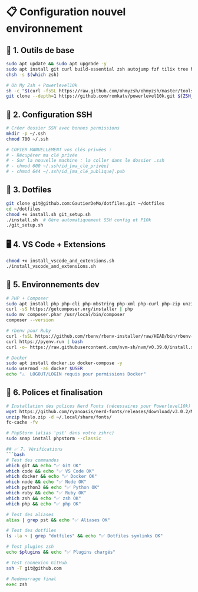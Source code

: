 # 📋 Configuration nouvel environnement

## 🔧 1. Outils de base
```bash
sudo apt update && sudo apt upgrade -y
sudo apt install git curl build-essential zsh autojump fzf tilix tree htop -y
chsh -s $(which zsh)

# Oh My Zsh + Powerlevel10k
sh -c "$(curl -fsSL https://raw.github.com/ohmyzsh/ohmyzsh/master/tools/install.sh)"
git clone --depth=1 https://github.com/romkatv/powerlevel10k.git ${ZSH_CUSTOM:-$HOME/.oh-my-zsh/custom}/themes/powerlevel10k
```

## 📁 2. Configuration SSH
```bash
# Créer dossier SSH avec bonnes permissions
mkdir -p ~/.ssh
chmod 700 ~/.ssh

# COPIER MANUELLEMENT vos clés privées :
# - Récupérer ma clé privée
# - Sur la nouvelle machine : la coller dans le dossier .ssh
# - chmod 600 ~/.ssh/id_[ma_clé_privée]
# - chmod 644 ~/.ssh/id_[ma_clé_publique].pub
```

## 🔗 3. Dotfiles
```bash
git clone git@github.com:GautierDeMo/dotfiles.git ~/dotfiles
cd ~/dotfiles
chmod +x install.sh git_setup.sh
./install.sh  # Gère automatiquement SSH config et P10k
./git_setup.sh
```

## 🖥️ 4. VS Code + Extensions
```bash
chmod +x install_vscode_and_extensions.sh
./install_vscode_and_extensions.sh
```

## 🐍 5. Environnements dev
```bash
# PHP + Composer
sudo apt install php php-cli php-mbstring php-xml php-curl php-zip unzip -y
curl -sS https://getcomposer.org/installer | php
sudo mv composer.phar /usr/local/bin/composer
composer --version

# rbenv pour Ruby
curl -fsSL https://github.com/rbenv/rbenv-installer/raw/HEAD/bin/rbenv-installer | bash
curl https://pyenv.run | bash
curl -o- https://raw.githubusercontent.com/nvm-sh/nvm/v0.39.0/install.sh | bash

# Docker
sudo apt install docker.io docker-compose -y
sudo usermod -aG docker $USER
echo "⚠️  LOGOUT/LOGIN requis pour permissions Docker"
```

## 🎨 6. Polices et finalisation
```bash
# Installation des polices Nerd Fonts (nécessaires pour Powerlevel10k)
wget https://github.com/ryanoasis/nerd-fonts/releases/download/v3.0.2/Meslo.zip
unzip Meslo.zip -d ~/.local/share/fonts/
fc-cache -fv

# PhpStorm (alias 'pst' dans votre zshrc)
sudo snap install phpstorm --classic

## ✅ 7. Vérifications
```bash
# Test des commandes
which git && echo "✅ Git OK"
which code && echo "✅ VS Code OK"
which docker && echo "✅ Docker OK"
which node && echo "✅ Node OK"
which python3 && echo "✅ Python OK"
which ruby && echo "✅ Ruby OK"
which zsh && echo "✅ zsh OK"
which php && echo "✅ php OK"

# Test des aliases
alias | grep pst && echo "✅ Aliases OK"

# Test des dotfiles
ls -la ~ | grep "dotfiles" && echo "✅ Dotfiles symlinks OK"

# Test plugins zsh
echo $plugins && echo "✅ Plugins chargés"

# Test connexion GitHub
ssh -T git@github.com

# Redémarrage final
exec zsh
```
